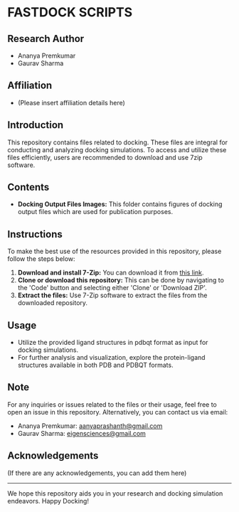 # FASTDOCK SCRIPTS

## Research Author
- Ananya Premkumar
- Gaurav Sharma

## Affiliation
- (Please insert affiliation details here)

## Introduction
This repository contains files related to docking. These files are integral for conducting and analyzing docking simulations. To access and utilize these files efficiently, users are recommended to download and use 7zip software.

## Contents
- **Docking Output Files Images:** This folder contains figures of docking output files which are used for publication purposes. 

## Instructions
To make the best use of the resources provided in this repository, please follow the steps below:
1. **Download and install 7-Zip:** You can download it from [this link](http://www.7-zip.org/).
2. **Clone or download this repository:** This can be done by navigating to the 'Code' button and selecting either 'Clone' or 'Download ZIP'.
3. **Extract the files:** Use 7-Zip software to extract the files from the downloaded repository.

## Usage
- Utilize the provided ligand structures in pdbqt format as input for docking simulations.
- For further analysis and visualization, explore the protein-ligand structures available in both PDB and PDBQT formats.

## Note
For any inquiries or issues related to the files or their usage, feel free to open an issue in this repository. Alternatively, you can contact us via email:
- Ananya Premkumar: aanyaprashanth@gmail.com
- Gaurav Sharma: eigensciences@gmail.com

## Acknowledgements
(If there are any acknowledgements, you can add them here)

---

We hope this repository aids you in your research and docking simulation endeavors. Happy Docking!
